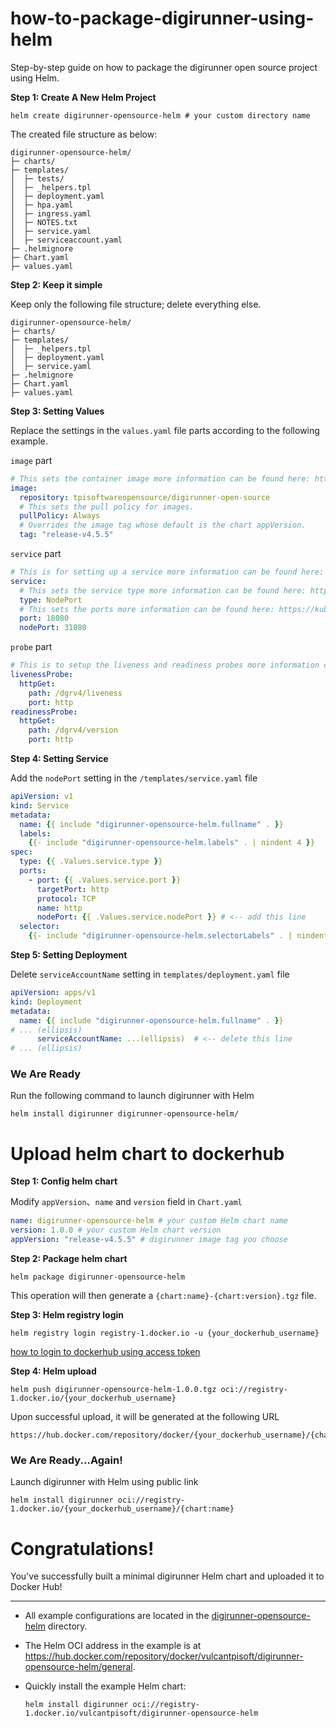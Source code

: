 # how-to-package-digirunner-using-helm
Step-by-step guide on how to package the digirunner open source project using Helm.

**Step 1: Create A New Helm Project**

```shell
helm create digirunner-opensource-helm # your custom directory name
```

The created file structure as below:

```
digirunner-opensource-helm/
├─ charts/
├─ templates/
│  ├─ tests/
│  ├─ _helpers.tpl
│  ├─ deployment.yaml
│  ├─ hpa.yaml
│  ├─ ingress.yaml
│  ├─ NOTES.txt
│  ├─ service.yaml
│  ├─ serviceaccount.yaml
├─ .helmignore
├─ Chart.yaml
├─ values.yaml
```

**Step 2: Keep it simple**

Keep only the following file structure; delete everything else.

```
digirunner-opensource-helm/
├─ charts/
├─ templates/
│  ├─ _helpers.tpl
│  ├─ deployment.yaml
│  ├─ service.yaml
├─ .helmignore
├─ Chart.yaml
├─ values.yaml
```

**Step 3: Setting Values**

Replace the settings in the `values.yaml` file parts according to the following example.

`image` part

```yaml
# This sets the container image more information can be found here: https://kubernetes.io/docs/concepts/containers/images/
image:
  repository: tpisoftwareopensource/digirunner-open-source
  # This sets the pull policy for images.
  pullPolicy: Always
  # Overrides the image tag whose default is the chart appVersion.
  tag: "release-v4.5.5"
```

`service` part
```yaml
# This is for setting up a service more information can be found here: https://kubernetes.io/docs/concepts/services-networking/service/
service:
  # This sets the service type more information can be found here: https://kubernetes.io/docs/concepts/services-networking/service/#publishing-services-service-types
  type: NodePort
  # This sets the ports more information can be found here: https://kubernetes.io/docs/concepts/services-networking/service/#field-spec-ports
  port: 18080
  nodePort: 31080
```

`probe` part
```yaml
# This is to setup the liveness and readiness probes more information can be found here: https://kubernetes.io/docs/tasks/configure-pod-container/configure-liveness-readiness-startup-probes/
livenessProbe:
  httpGet:
    path: /dgrv4/liveness
    port: http
readinessProbe:
  httpGet:
    path: /dgrv4/version
    port: http
```

**Step 4: Setting Service**

Add the `nodePort` setting in the `/templates/service.yaml` file

```yaml
apiVersion: v1
kind: Service
metadata:
  name: {{ include "digirunner-opensource-helm.fullname" . }}
  labels:
    {{- include "digirunner-opensource-helm.labels" . | nindent 4 }}
spec:
  type: {{ .Values.service.type }}
  ports:
    - port: {{ .Values.service.port }}
      targetPort: http
      protocol: TCP
      name: http
      nodePort: {{ .Values.service.nodePort }} # <-- add this line
  selector:
    {{- include "digirunner-opensource-helm.selectorLabels" . | nindent 4 }}
```

**Step 5: Setting Deployment**

Delete `serviceAccountName` setting in `templates/deployment.yaml` file


```yaml
apiVersion: apps/v1
kind: Deployment
metadata:
  name: {{ include "digirunner-opensource-helm.fullname" . }}
# ... (ellipsis)
      serviceAccountName: ...(ellipsis)  # <-- delete this line
# ... (ellipsis)
```

### We Are Ready

Run the following command to launch digirunner with Helm

```shell
helm install digirunner digirunner-opensource-helm/
```

# Upload helm chart to dockerhub

**Step 1: Config helm chart**

Modify `appVersion`、`name` and `version` field in `Chart.yaml`

```yaml
name: digirunner-opensource-helm # your custom Helm chart name
version: 1.0.0 # your custom Helm chart version
appVersion: "release-v4.5.5" # digirunner image tag you choose
```

**Step 2: Package helm chart**

```shell
helm package digirunner-opensource-helm
```

This operation will then generate a `{chart:name}-{chart:version}.tgz` file.

**Step 3: Helm registry login**

```shell
helm registry login registry-1.docker.io -u {your_dockerhub_username}
```

[how to login to dockerhub using access token](https://docs.docker.com/security/for-developers/access-tokens/)

**Step 4: Helm upload**

```shell
helm push digirunner-opensource-helm-1.0.0.tgz oci://registry-1.docker.io/{your_dockerhub_username}
```

Upon successful upload, it will be generated at the following URL
```
https://hub.docker.com/repository/docker/{your_dockerhub_username}/{chart:name}/general
```

### We Are Ready...Again!

Launch digirunner with Helm using public link

```shell
helm install digirunner oci://registry-1.docker.io/{your_dockerhub_username}/{chart:name}
```

# Congratulations! 

You've successfully built a minimal digirunner Helm chart and uploaded it to Docker Hub!

---

- All example configurations are located in the [digirunner-opensource-helm](./digirunner-opensource-helm) directory.

- The Helm OCI address in the example is at https://hub.docker.com/repository/docker/vulcantpisoft/digirunner-opensource-helm/general.

- Quickly install the example Helm chart:

    ```shell
    helm install digirunner oci://registry-1.docker.io/vulcantpisoft/digirunner-opensource-helm
    ```